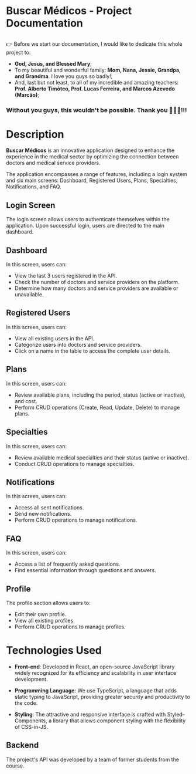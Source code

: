 # Buscar Médicos - Project Documentation

## 

👉 Before we start our documentation, I would like to dedicate this whole project to:

- **God, Jesus, and Blessed Mary**;
- To my beautiful and wonderful family: **Mom, Nana, Jessie, Grandpa, and Grandma**. I love you guys so badly!;
- And, last but not least, to all of my incredible and amazing teachers: **Prof. Alberto Timóteo, Prof. Lucas Ferreira, and Marcos Azevedo (Marcão)**;

### Without you guys, this wouldn't be possible. Thank you 💖💖💖!!!

# Description

**Buscar Médicos** is an innovative application designed to enhance the experience in the medical sector by optimizing the connection between doctors and medical service providers.

The application encompasses a range of features, including a login system and six main screens: Dashboard, Registered Users, Plans, Specialties, Notifications, and FAQ.

## Login Screen

The login screen allows users to authenticate themselves within the application. Upon successful login, users are directed to the main dashboard.

## Dashboard

In this screen, users can:

- View the last 3 users registered in the API.
- Check the number of doctors and service providers on the platform.
- Determine how many doctors and service providers are available or unavailable.

## Registered Users

In this screen, users can:

- View all existing users in the API.
- Categorize users into doctors and service providers.
- Click on a name in the table to access the complete user details.

## Plans

In this screen, users can:

- Review available plans, including the period, status (active or inactive), and cost.
- Perform CRUD operations (Create, Read, Update, Delete) to manage plans.

## Specialties

In this screen, users can:

- Review available medical specialties and their status (active or inactive).
- Conduct CRUD operations to manage specialties.

## Notifications

In this screen, users can:

- Access all sent notifications.
- Send new notifications.
- Perform CRUD operations to manage notifications.

## FAQ

In this screen, users can:

- Access a list of frequently asked questions.
- Find essential information through questions and answers.

## Profile

The profile section allows users to:

- Edit their own profile.
- View all existing profiles.
- Perform CRUD operations to manage profiles.

# Technologies Used
- **Front-end**: Developed in React, an open-source JavaScript library widely recognized for its efficiency and scalability in user interface development.

- **Programming Language**: We use TypeScript, a language that adds static typing to JavaScript, providing greater security and productivity to the code.

- **Styling**: The attractive and responsive interface is crafted with Styled-Components, a library that allows component styling with the flexibility of CSS-in-JS.

## Backend

The project's API was developed by a team of former students from the course.